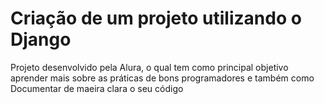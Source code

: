 # Criação de um projeto utilizando o Django 

Projeto desenvolvido pela Alura, o qual tem como principal objetivo aprender mais sobre as práticas de bons programadores e também como Documentar de maeira clara o seu código

